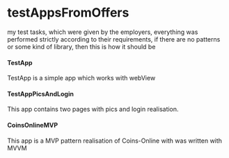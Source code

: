 # testAppsFromOffers
 my test tasks, which were given by the employers, everything was performed strictly according to their requirements, if there are no patterns or some kind of library, then this is how it should be
 
 #### TestApp
 TestApp is a simple app which works with webView

 #### TestAppPicsAndLogin 
This app contains two pages with pics and login realisation.

 #### CoinsOnlineMVP
This app is a MVP pattern realisation of Coins-Online with was written with MVVM

